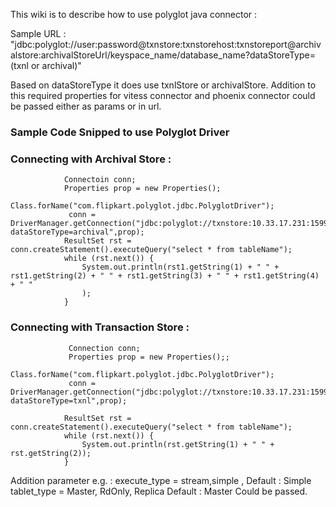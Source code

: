 This wiki is to describe how to use polyglot java connector :

Sample URL :
"jdbc:polyglot://user:password@txnstore:txnstorehost:txnstoreport@archivalstore:archivalStoreUrl/keyspace_name/database_name?dataStoreType=(txnl or archival)"

Based on dataStoreType it does use txnlStore or archivalStore. Addition to this required properties for vitess connector and phoenix connector could be passed either as params or in url.

### Sample Code Snipped to use Polyglot Driver

### Connecting with Archival Store : 

                Connectoin conn;
                Properties prop = new Properties();
                 Class.forName("com.flipkart.polyglot.jdbc.PolyglotDriver");
                 conn =  DriverManager.getConnection("jdbc:polyglot://txnstore:10.33.17.231:15991@archivalstore:localhost:2181:hbase/vt_shipment/shipment?dataStoreType=archival",prop);
                ResultSet rst = conn.createStatement().executeQuery("select * from tableName");
                while (rst.next()) {
                    System.out.println(rst1.getString(1) + " " + rst1.getString(2) + " " + rst1.getString(3) + " " + rst1.getString(4) + " "
                    );
                }

### Connecting with Transaction Store : 

                 Connection conn;
                 Properties prop = new Properties();;
                 Class.forName("com.flipkart.polyglot.jdbc.PolyglotDriver");
                 conn =  DriverManager.getConnection("jdbc:polyglot://txnstore:10.33.17.231:15991@archivalstore:172.17.94.213:2181:hbase/vt_shipment/shipment?dataStoreType=txnl",prop);

                ResultSet rst = conn.createStatement().executeQuery("select * from tableName");
                while (rst.next()) {
                    System.out.println(rst.getString(1) + " " + rst.getString(2));
                }

Addition parameter e.g. : execute_type = stream,simple , Default : Simple 
                          tablet_type = Master, RdOnly, Replica Default : Master
Could be passed.
                          

